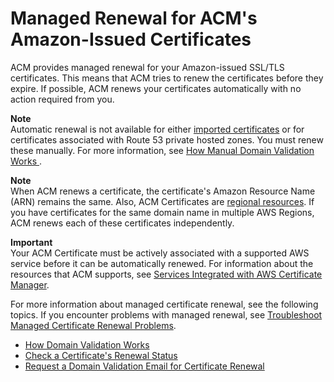 # Managed Renewal for ACM's Amazon\-Issued Certificates<a name="managed-renewal"></a>

ACM provides managed renewal for your Amazon\-issued SSL/TLS certificates\. This means that ACM tries to renew the certificates before they expire\. If possible, ACM renews your certificates automatically with no action required from you\.

**Note**  
 Automatic renewal is not available for either [imported certificates](import-certificate.md) or for certificates associated with Route 53 private hosted zones\. You must renew these manually\. For more information, see [ How Manual Domain Validation Works ](http://docs.aws.amazon.com/acm/latest/userguide/how-domain-validation-works.html#how-manual-domain-validation-works)\.

**Note**  
When ACM renews a certificate, the certificate's Amazon Resource Name \(ARN\) remains the same\. Also, ACM Certificates are [regional resources](acm-regions.md)\. If you have certificates for the same domain name in multiple AWS Regions, ACM renews each of these certificates independently\.

**Important**  
Your ACM Certificate must be actively associated with a supported AWS service before it can be automatically renewed\. For information about the resources that ACM supports, see [Services Integrated with AWS Certificate Manager](acm-services.md)\. 

For more information about managed certificate renewal, see the following topics\. If you encounter problems with managed renewal, see [Troubleshoot Managed Certificate Renewal Problems](troubleshooting-renewal.md)\.


+ [How Domain Validation Works](how-domain-validation-works.md)
+ [Check a Certificate's Renewal Status](check-certificate-renewal-status.md)
+ [Request a Domain Validation Email for Certificate Renewal](request-domain-validation-email-for-renewal.md)